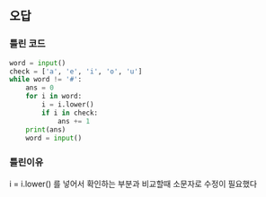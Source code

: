 ## 오답

### 틀린 코드
```python
word = input()
check = ['a', 'e', 'i', 'o', 'u']
while word != '#':
    ans = 0
    for i in word:
        i = i.lower()
        if i in check:
            ans += 1
    print(ans)
    word = input()
```

### 틀린이유
i = i.lower() 를 넣어서 확인하는 부분과 비교할때 소문자로 수정이 필요했다
